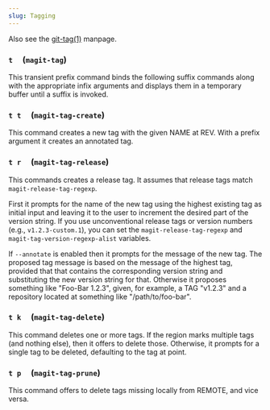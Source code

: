 ```yaml
---
slug: Tagging
---
```


Also see the [git-tag(1)](/docs/magit/http://git-scm.com/docs/git-tag) manpage.

### `t`     (`magit-tag`)

This transient prefix command binds the following suffix commands along with the appropriate infix arguments and displays them in a temporary buffer until a suffix is invoked.

### `t t`     (`magit-tag-create`)

This command creates a new tag with the given NAME at REV. With a prefix argument it creates an annotated tag.

### `t r`     (`magit-tag-release`)

This commands creates a release tag. It assumes that release tags match `magit-release-tag-regexp`.

First it prompts for the name of the new tag using the highest existing tag as initial input and leaving it to the user to increment the desired part of the version string. If you use unconventional release tags or version numbers (e.g., `v1.2.3-custom.1`), you can set the `magit-release-tag-regexp` and `magit-tag-version-regexp-alist` variables.

If `--annotate` is enabled then it prompts for the message of the new tag. The proposed tag message is based on the message of the highest tag, provided that that contains the corresponding version string and substituting the new version string for that. Otherwise it proposes something like "Foo-Bar 1.2.3", given, for example, a TAG "v1.2.3" and a repository located at something like "/path/to/foo-bar".

### `t k`     (`magit-tag-delete`)

This command deletes one or more tags. If the region marks multiple tags (and nothing else), then it offers to delete those. Otherwise, it prompts for a single tag to be deleted, defaulting to the tag at point.

### `t p`     (`magit-tag-prune`)

This command offers to delete tags missing locally from REMOTE, and vice versa.
